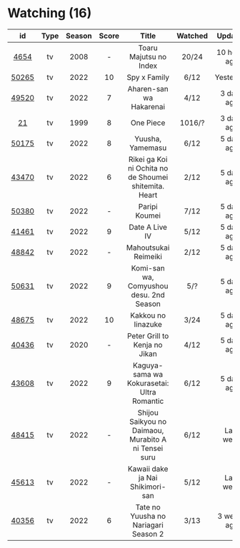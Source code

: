 # Watching (16)

|                      id                      | Type | Season | Score |                         Title                         | Watched |    Updated   | Start date |
| :------------------------------------------: | :--: | :----: | :---: | :---------------------------------------------------: | :-----: | :----------: | :--------: |
|  [4654](https://myanimelist.net/anime/4654)  |  tv  |  2008  |   -   |                 Toaru Majutsu no Index                |  20/24  | 10 hours ago | 05/14/2022 |
| [50265](https://myanimelist.net/anime/50265) |  tv  |  2022  |   10  |                      Spy x Family                     |   6/12  |   Yesterday  | 04/09/2022 |
| [49520](https://myanimelist.net/anime/49520) |  tv  |  2022  |   7   |                Aharen-san wa Hakarenai                |   4/12  |  3 days ago  | 04/01/2022 |
|    [21](https://myanimelist.net/anime/21)    |  tv  |  1999  |   8   |                       One Piece                       |  1016/? |  3 days ago  | 01/01/2014 |
| [50175](https://myanimelist.net/anime/50175) |  tv  |  2022  |   8   |                    Yuusha, Yamemasu                   |   6/12  |  5 days ago  | 04/06/2022 |
| [43470](https://myanimelist.net/anime/43470) |  tv  |  2022  |   6   | Rikei ga Koi ni Ochita no de Shoumei shitemita. Heart |   2/12  |  5 days ago  | 04/01/2022 |
| [50380](https://myanimelist.net/anime/50380) |  tv  |  2022  |   -   |                     Paripi Koumei                     |   7/12  |  5 days ago  | 05/01/2022 |
| [41461](https://myanimelist.net/anime/41461) |  tv  |  2022  |   9   |                     Date A Live IV                    |   5/12  |  5 days ago  | 04/08/2022 |
| [48842](https://myanimelist.net/anime/48842) |  tv  |  2022  |   -   |                  Mahoutsukai Reimeiki                 |   2/12  |  5 days ago  | 04/09/2022 |
| [50631](https://myanimelist.net/anime/50631) |  tv  |  2022  |   9   |        Komi-san wa, Comyushou desu. 2nd Season        |   5/?   |  5 days ago  | 04/07/2022 |
| [48675](https://myanimelist.net/anime/48675) |  tv  |  2022  |   10  |                   Kakkou no Iinazuke                  |   3/24  |  5 days ago  | 04/25/2022 |
| [40436](https://myanimelist.net/anime/40436) |  tv  |  2020  |   -   |             Peter Grill to Kenja no Jikan             |   4/12  |  5 days ago  | 05/13/2022 |
| [43608](https://myanimelist.net/anime/43608) |  tv  |  2022  |   9   |       Kaguya-sama wa Kokurasetai: Ultra Romantic      |   6/12  |  5 days ago  | 04/09/2022 |
| [48415](https://myanimelist.net/anime/48415) |  tv  |  2022  |   -   |  Shijou Saikyou no Daimaou, Murabito A ni Tensei suru |   6/12  |   Last week  | 04/08/2022 |
| [45613](https://myanimelist.net/anime/45613) |  tv  |  2022  |   -   |            Kawaii dake ja Nai Shikimori-san           |   5/12  |   Last week  | 04/10/2022 |
| [40356](https://myanimelist.net/anime/40356) |  tv  |  2022  |   6   |          Tate no Yuusha no Nariagari Season 2         |   3/13  |  3 weeks ago | 04/06/2022 |